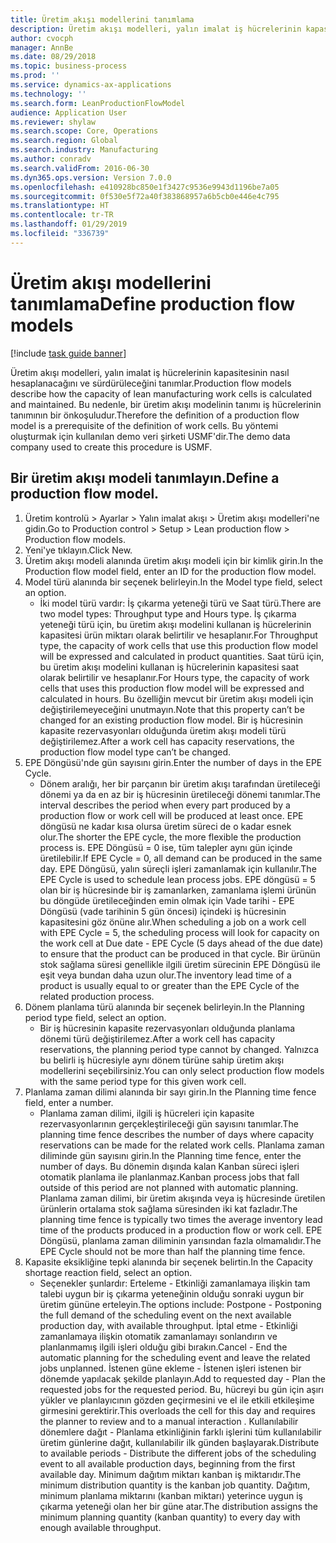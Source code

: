 ```yaml
---
title: Üretim akışı modellerini tanımlama
description: Üretim akışı modelleri, yalın imalat iş hücrelerinin kapasitesinin nasıl hesaplanacağını ve sürdürüleceğini tanımlar.
author: cvocph
manager: AnnBe
ms.date: 08/29/2018
ms.topic: business-process
ms.prod: ''
ms.service: dynamics-ax-applications
ms.technology: ''
ms.search.form: LeanProductionFlowModel
audience: Application User
ms.reviewer: shylaw
ms.search.scope: Core, Operations
ms.search.region: Global
ms.search.industry: Manufacturing
ms.author: conradv
ms.search.validFrom: 2016-06-30
ms.dyn365.ops.version: Version 7.0.0
ms.openlocfilehash: e410928bc850e1f3427c9536e9943d1196be7a05
ms.sourcegitcommit: 0f530e5f72a40f383868957a6b5cb0e446e4c795
ms.translationtype: HT
ms.contentlocale: tr-TR
ms.lasthandoff: 01/29/2019
ms.locfileid: "336739"
---
```

# <a name="define-production-flow-models"></a><span data-ttu-id="18952-103">Üretim akışı modellerini tanımlama</span><span class="sxs-lookup"><span data-stu-id="18952-103">Define production flow models</span></span>

[!include [task guide banner](../../includes/task-guide-banner.md)]

<span data-ttu-id="18952-104">Üretim akışı modelleri, yalın imalat iş hücrelerinin kapasitesinin nasıl hesaplanacağını ve sürdürüleceğini tanımlar.</span><span class="sxs-lookup"><span data-stu-id="18952-104">Production flow models describe how the capacity of lean manufacturing work cells is calculated and maintained.</span></span> <span data-ttu-id="18952-105">Bu nedenle, bir üretim akışı modelinin tanımı iş hücrelerinin tanımının bir önkoşuludur.</span><span class="sxs-lookup"><span data-stu-id="18952-105">Therefore the definition of a production flow model is a prerequisite of the definition of work cells.</span></span> <span data-ttu-id="18952-106">Bu yöntemi oluşturmak için kullanılan demo veri şirketi USMF'dir.</span><span class="sxs-lookup"><span data-stu-id="18952-106">The demo data company used to create this procedure is USMF.</span></span>


## <a name="define-a-production-flow-model"></a><span data-ttu-id="18952-107">Bir üretim akışı modeli tanımlayın.</span><span class="sxs-lookup"><span data-stu-id="18952-107">Define a production flow model.</span></span> 
1. <span data-ttu-id="18952-108">Üretim kontrolü > Ayarlar > Yalın imalat akışı > Üretim akışı modelleri'ne gidin.</span><span class="sxs-lookup"><span data-stu-id="18952-108">Go to Production control > Setup > Lean production flow > Production flow models.</span></span>
2. <span data-ttu-id="18952-109">Yeni'ye tıklayın.</span><span class="sxs-lookup"><span data-stu-id="18952-109">Click New.</span></span>
3. <span data-ttu-id="18952-110">Üretim akışı modeli alanında üretim akışı modeli için bir kimlik girin.</span><span class="sxs-lookup"><span data-stu-id="18952-110">In the Production flow model field, enter an ID for the production flow model.</span></span>
4. <span data-ttu-id="18952-111">Model türü alanında bir seçenek belirleyin.</span><span class="sxs-lookup"><span data-stu-id="18952-111">In the Model type field, select an option.</span></span>
    * <span data-ttu-id="18952-112">İki model türü vardır: İş çıkarma yeteneği türü ve Saat türü.</span><span class="sxs-lookup"><span data-stu-id="18952-112">There are two model types: Throughput type and Hours type.</span></span> <span data-ttu-id="18952-113">İş çıkarma yeteneği türü için, bu üretim akışı modelini kullanan iş hücrelerinin kapasitesi ürün miktarı olarak belirtilir ve hesaplanır.</span><span class="sxs-lookup"><span data-stu-id="18952-113">For Throughput type, the capacity of work cells that use this production flow model will be expressed and calculated in product quantities.</span></span> <span data-ttu-id="18952-114">Saat türü için, bu üretim akışı modelini kullanan iş hücrelerinin kapasitesi saat olarak belirtilir ve hesaplanır.</span><span class="sxs-lookup"><span data-stu-id="18952-114">For Hours type, the capacity of work cells that uses this production flow model will be expressed and calculated in hours.</span></span> <span data-ttu-id="18952-115">Bu özelliğin mevcut bir üretim akışı modeli için değiştirilemeyeceğini unutmayın.</span><span class="sxs-lookup"><span data-stu-id="18952-115">Note that this property can’t be changed for an existing production flow model.</span></span> <span data-ttu-id="18952-116">Bir iş hücresinin kapasite rezervasyonları olduğunda üretim akışı modeli türü değiştirilemez.</span><span class="sxs-lookup"><span data-stu-id="18952-116">After a work cell has capacity reservations, the production flow model type can’t be changed.</span></span>  
5. <span data-ttu-id="18952-117">EPE Döngüsü'nde gün sayısını girin.</span><span class="sxs-lookup"><span data-stu-id="18952-117">Enter the number of days in the EPE Cycle.</span></span>
    * <span data-ttu-id="18952-118">Dönem aralığı, her bir parçanın bir üretim akışı tarafından üretileceği dönemi ya da en az bir iş hücresinin üretileceği dönemi tanımlar.</span><span class="sxs-lookup"><span data-stu-id="18952-118">The interval describes the period when every part produced by a production flow or work cell will be produced at least once.</span></span> <span data-ttu-id="18952-119">EPE döngüsü ne kadar kısa olursa üretim süreci de o kadar esnek olur.</span><span class="sxs-lookup"><span data-stu-id="18952-119">The shorter the EPE cycle, the more flexible the production process is.</span></span> <span data-ttu-id="18952-120">EPE Döngüsü = 0 ise, tüm talepler aynı gün içinde üretilebilir.</span><span class="sxs-lookup"><span data-stu-id="18952-120">If EPE Cycle = 0, all demand can be produced in the same day.</span></span> <span data-ttu-id="18952-121">EPE Döngüsü, yalın süreçli işleri zamanlamak için kullanılır.</span><span class="sxs-lookup"><span data-stu-id="18952-121">The EPE Cycle is used to schedule lean process jobs.</span></span> <span data-ttu-id="18952-122">EPE döngüsü = 5 olan bir iş hücresinde bir iş zamanlarken, zamanlama işlemi ürünün bu döngüde üretileceğinden emin olmak için Vade tarihi - EPE Döngüsü (vade tarihinin 5 gün öncesi) içindeki iş hücresinin kapasitesini göz önüne alır.</span><span class="sxs-lookup"><span data-stu-id="18952-122">When scheduling a job on a work cell with EPE Cycle = 5, the scheduling process will look for capacity on the work cell at Due date - EPE Cycle (5 days ahead of the due date) to ensure that the product can be produced in that cycle.</span></span> <span data-ttu-id="18952-123">Bir ürünün stok sağlama süresi genellikle ilgili üretim sürecinin EPE Döngüsü ile eşit veya bundan daha uzun olur.</span><span class="sxs-lookup"><span data-stu-id="18952-123">The inventory lead time of a product is usually equal to or greater than the EPE Cycle of the related production process.</span></span>  
6. <span data-ttu-id="18952-124">Dönem planlama türü alanında bir seçenek belirleyin.</span><span class="sxs-lookup"><span data-stu-id="18952-124">In the Planning period type field, select an option.</span></span>
    * <span data-ttu-id="18952-125">Bir iş hücresinin kapasite rezervasyonları olduğunda planlama dönemi türü değiştirilemez.</span><span class="sxs-lookup"><span data-stu-id="18952-125">After a work cell has capacity reservations, the planning period type cannot by changed.</span></span> <span data-ttu-id="18952-126">Yalnızca bu belirli iş hücresiyle aynı dönem türüne sahip üretim akışı modellerini seçebilirsiniz.</span><span class="sxs-lookup"><span data-stu-id="18952-126">You can only select production flow models with the same period type for this given work cell.</span></span>  
7. <span data-ttu-id="18952-127">Planlama zaman dilimi alanında bir sayı girin.</span><span class="sxs-lookup"><span data-stu-id="18952-127">In the Planning time fence field, enter a number.</span></span>
    * <span data-ttu-id="18952-128">Planlama zaman dilimi, ilgili iş hücreleri için kapasite rezervasyonlarının gerçekleştirileceği gün sayısını tanımlar.</span><span class="sxs-lookup"><span data-stu-id="18952-128">The planning time fence describes the number of days where capacity reservations can be made for the related work cells.</span></span> <span data-ttu-id="18952-129">Planlama zaman diliminde gün sayısını girin.</span><span class="sxs-lookup"><span data-stu-id="18952-129">In the Planning time fence, enter the number of days.</span></span>   <span data-ttu-id="18952-130">Bu dönemin dışında kalan Kanban süreci işleri otomatik planlama ile planlanmaz.</span><span class="sxs-lookup"><span data-stu-id="18952-130">Kanban process jobs that fall outside of this period are not planned with automatic planning.</span></span> <span data-ttu-id="18952-131">Planlama zaman dilimi, bir üretim akışında veya iş hücresinde üretilen ürünlerin ortalama stok sağlama süresinden iki kat fazladır.</span><span class="sxs-lookup"><span data-stu-id="18952-131">The planning time fence is typically two times the average inventory lead time of the products produced in a production flow or work cell.</span></span> <span data-ttu-id="18952-132">EPE Döngüsü, planlama zaman diliminin yarısından fazla olmamalıdır.</span><span class="sxs-lookup"><span data-stu-id="18952-132">The EPE Cycle should not be more than half the planning time fence.</span></span>     
8. <span data-ttu-id="18952-133">Kapasite eksikliğine tepki alanında bir seçenek belirtin.</span><span class="sxs-lookup"><span data-stu-id="18952-133">In the Capacity shortage reaction field, select an option.</span></span>
    * <span data-ttu-id="18952-134">Seçenekler şunlardır:   Erteleme - Etkinliği zamanlamaya ilişkin tam talebi uygun bir iş çıkarma yeteneğinin olduğu sonraki uygun bir üretim gününe erteleyin.</span><span class="sxs-lookup"><span data-stu-id="18952-134">The options include:   Postpone - Postponing the full demand of the scheduling event on the next available production day, with available throughput.</span></span> <span data-ttu-id="18952-135">İptal etme - Etkinliği zamanlamaya ilişkin otomatik zamanlamayı sonlandırın ve planlanmamış ilgili işleri olduğu gibi bırakın.</span><span class="sxs-lookup"><span data-stu-id="18952-135">Cancel - End the automatic planning for the scheduling event and leave the related jobs unplanned.</span></span>   <span data-ttu-id="18952-136">İstenen güne ekleme - İstenen işleri istenen bir dönemde yapılacak şekilde planlayın.</span><span class="sxs-lookup"><span data-stu-id="18952-136">Add to requested day - Plan the requested jobs for the requested period.</span></span> <span data-ttu-id="18952-137">Bu, hücreyi bu gün için aşırı yükler ve planlayıcının gözden geçirmesini ve el ile etkili etkileşime girmesini gerektirir.</span><span class="sxs-lookup"><span data-stu-id="18952-137">This overloads the cell for this day and requires the planner to review and to a manual interaction .</span></span>   <span data-ttu-id="18952-138">Kullanılabilir dönemlere dağıt - Planlama etkinliğinin farklı işlerini tüm kullanılabilir üretim günlerine dağıt, kullanılabilir ilk günden başlayarak.</span><span class="sxs-lookup"><span data-stu-id="18952-138">Distribute to available periods - Distribute the different jobs of the scheduling event to all available production days, beginning from the first available day.</span></span> <span data-ttu-id="18952-139">Minimum dağıtım miktarı kanban iş miktarıdır.</span><span class="sxs-lookup"><span data-stu-id="18952-139">The minimum distribution quantity is the kanban job quantity.</span></span> <span data-ttu-id="18952-140">Dağıtım, minimum planlama miktarını (kanban miktarı) yeterince uygun iş çıkarma yeteneği olan her bir güne atar.</span><span class="sxs-lookup"><span data-stu-id="18952-140">The distribution assigns the minimum planning quantity (kanban quantity) to every day with enough available throughput.</span></span>  

